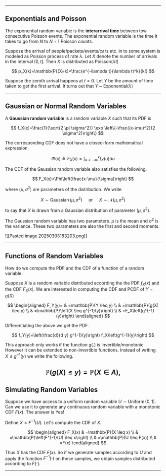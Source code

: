 ___
## Exponentials and Poisson
The exponential random variable is the **interarrival time** between tow consecutive Poisson events. The exponential random variable is the time it takes to go from $N$ to $N + 1$ Poisson counts.

Suppose the arrival of people/packets/events/cars etc. in to some system is modeled as Poisson process of rate $\lambda$. Let $X$ denote the number of arrivals in the interval $(0,t]$. Then $X$ is distributed as Poisson($\lambda t$)

$$
p_X(k)=\mathbb{P}(X=k)=\frac{e^{-\lambda t}(\lambda t)^k}{k!}
$$

Suppose the zeroth arrival happens at $t = 0$. Let $Y$ be the amount of time taken to get the first arrival. It turns out that $Y$ ~ Exponential($\lambda$)
___
## Gaussian or Normal Random Variables
A **Gaussian random variable** is a random variable $X$ such that its PDF is 

$$
f_X(x)=\frac{1}{\sqrt{2 \pi \sigma^2}} \exp \left\{-\frac{(x-\mu)^2}{2 \sigma^2}\right\}
$$

The corresponding CDF does not have a closed-form mathematical expression.

$$
\Phi(x) \triangleq F_X(x)=\int_{u=-\infty}^x f_X(u) d u
$$


The CDF of the Gaussian random variable also satisfies the following.

$$
F_X(x)=\Phi\left(\frac{x-\mu}{\sigma}\right)
$$

where $\left(\mu, \sigma^2\right)$ are parameters of the distribution. We write

$$
X \sim \operatorname{Gaussian}\left(\mu, \sigma^2\right) \quad \text { or } \quad X \sim \mathcal{N}\left(\mu, \sigma^2\right)
$$

to say that $X$ is drawn from a Gaussian distribution of parameter $\left(\mu, \sigma^2\right)$.

The Gaussian random variable has two parameters. $\mu$ is the mean and $\sigma^2$ is the variance. These two parameters are also the first and second moments.

![[Pasted image 20250303183203.png]]

___
## Functions of Random Variables
How do we compute the PDF and the CDF of a function of a random variable.

Suppose $X$ is a random variable distributed according the the PDF $f_X(x)$ and the CDF $F_X(x)$. We are interested in computing the CDF and PCDF of $Y = g(X)$

$$
\begin{aligned}
F_Y(y)= & =\mathbb{P}(Y \leq y) \\
& =\mathbb{P}(g(X) \leq y) \\
& =\mathbb{P}\left(X \leq g^{-1}(y)\right) \\
& =F_X\left(g^{-1}(y)\right)
\end{aligned}
$$

Differentiating the above we get the PDF.

$$
f_Y(y)=\left(\frac{d}{d y} g^{-1}(y)\right) f_X\left(g^{-1}(y)\right)
$$

This approach only works if the function $g(.)$ is invertible/monotonic. However it can be extended to non-invertible functions. Instead of writing $X \leq g^{-1}(y)$ we write the following.

$$
\mathbb{P}(g(X) \leq y)=\mathbb{P}(X \in A),
$$
---
## Simulating Random Variables
Suppose we have access to a uniform random variable $U \sim \operatorname{Uniform}(0,1)$. Can we use it to generate any continuous random variable with a monotonic CDF $F(x)$. The answer is Yes!

Define $X=F^{-1}(U)$. Let's compute the CDF of $X$.

$$
\begin{aligned}
F_X(x) & =\mathbb{P}(X \leq x) \\
& =\mathbb{P}\left(F^{-1}(U) \leq x\right) \\
& =\mathbb{P}(U \leq F(x)) \\
& =F(x)
\end{aligned}
$$


Thus $X$ has the CDF $F(x)$. So if we generate samples according to $U$ and apply the function $F^{-1}(\cdot)$ on these samples, we obtain samples distributed according to $F(\cdot)$.
___
